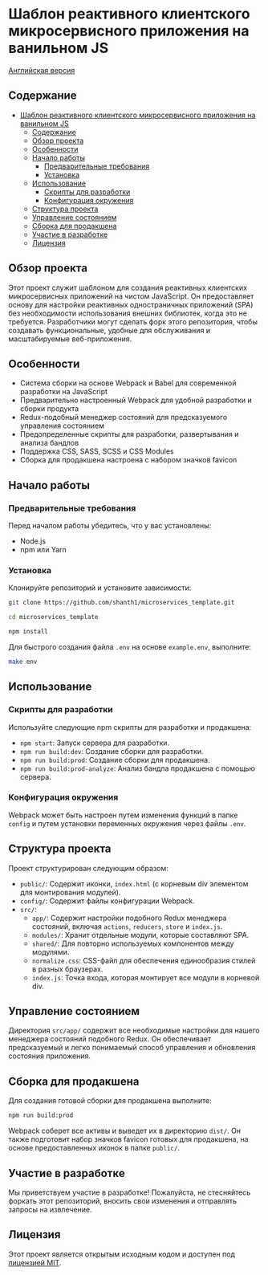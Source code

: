 # Шаблон реактивного клиентского микросервисного приложения на ванильном JS

[Английская версия](README.md)

## Содержание
- [Шаблон реактивного клиентского микросервисного приложения на ванильном JS](#шаблон-реактивного-клиентского-микросервисного-приложения-на-ванильном-js)
  - [Содержание](#содержание)
  - [Обзор проекта](#обзор-проекта)
  - [Особенности](#особенности)
  - [Начало работы](#начало-работы)
    - [Предварительные требования](#предварительные-требования)
    - [Установка](#установка)
  - [Использование](#использование)
    - [Скрипты для разработки](#скрипты-для-разработки)
    - [Конфигурация окружения](#конфигурация-окружения)
  - [Структура проекта](#структура-проекта)
  - [Управление состоянием](#управление-состоянием)
  - [Сборка для продакшена](#сборка-для-продакшена)
  - [Участие в разработке](#участие-в-разработке)
  - [Лицензия](#лицензия)

## Обзор проекта
Этот проект служит шаблоном для создания реактивных клиентских микросервисных приложений на чистом JavaScript. Он предоставляет основу для настройки реактивных одностраничных приложений (SPA) без необходимости использования внешних библиотек, когда это не требуется. Разработчики могут сделать форк этого репозитория, чтобы создавать функциональные, удобные для обслуживания и масштабируемые веб-приложения.

## Особенности
- Система сборки на основе Webpack и Babel для современной разработки на JavaScript
- Предварительно настроенный Webpack для удобной разработки и сборки продукта
- Redux-подобный менеджер состояний для предсказуемого управления состоянием
- Предопределенные скрипты для разработки, развертывания и анализа бандлов
- Поддержка CSS, SASS, SCSS и CSS Modules
- Сборка для продакшена настроена с набором значков favicon

## Начало работы

### Предварительные требования
Перед началом работы убедитесь, что у вас установлены:
- Node.js
- npm или Yarn

### Установка
Клонируйте репозиторий и установите зависимости:

```bash
git clone https://github.com/shanth1/microservices_template.git
```
```bash
cd microservices_template
```
```bash
npm install
```

Для быстрого создания файла `.env` на основе `example.env`, выполните:
```bash
make env
```

## Использование

### Скрипты для разработки

Используйте следующие npm скрипты для разработки и продакшена:

- `npm start`: Запуск сервера для разработки.
- `npm run build:dev`: Создание сборки для разработки.
- `npm run build:prod`: Создание сборки для продакшена.
- `npm run build:prod-analyze`: Анализ бандла продакшена с помощью сервера.

### Конфигурация окружения
Webpack может быть настроен путем изменения функций в папке `config` и путем установки переменных окружения через файлы `.env`.

## Структура проекта

Проект структурирован следующим образом:

- `public/`: Содержит иконки, `index.html` (с корневым div элементом для монтирования модулей).
- `config/`: Содержит файлы конфигурации Webpack.
- `src/`:
  - `app/`: Содержит настройки подобного Redux менеджера состояний, включая `actions`, `reducers`, `store` и `index.js`.
  - `modules/`: Хранит отдельные модули, которые составляют SPA.
  - `shared/`: Для повторно используемых компонентов между модулями.
  - `normalize.css`: CSS-файл для обеспечения единообразия стилей в разных браузерах.
  - `index.js`: Точка входа, которая монтирует все модули в корневой div.

## Управление состоянием
Директория `src/app/` содержит все необходимые настройки для нашего менеджера состояний подобного Redux. Он обеспечивает предсказуемый и легко понимаемый способ управления и обновления состояния приложения.

## Сборка для продакшена
Для создания готовой сборки для продакшена выполните:

```bash
npm run build:prod
```

Webpack соберет все активы и выведет их в директорию `dist/`. Он также подготовит набор значков favicon готовых для продакшена, на основе предоставленных иконок в папке `public/`.

## Участие в разработке
Мы приветствуем участие в разработке! Пожалуйста, не стесняйтесь форкать этот репозиторий, вносить свои изменения и отправлять запросы на извлечение.

## Лицензия
Этот проект является открытым исходным кодом и доступен под [лицензией MIT](LICENSE).


